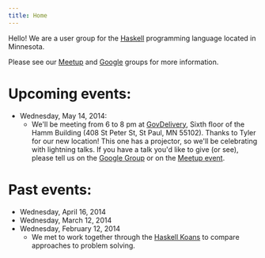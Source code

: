 ```yaml
---
title: Home
---
```


Hello! We are a user group for the [Haskell](http://www.haskell.org/)
programming language located in Minnesota.

Please see our [Meetup](http://www.meetup.com/HaskellMN/) and
[Google](https://groups.google.com/forum/#!forum/haskellmn) groups for
more information.


# Upcoming events:

- Wednesday, May 14, 2014:
    - We'll be meeting from 6 to 8 pm at [GovDelivery](http://www.govdelivery.com/), Sixth floor of the Hamm Building (408 St Peter St, St Paul, MN 55102). Thanks to Tyler for our new location! This one has a projector, so we'll be celebrating with lightning talks. If you have a talk you'd like to give (or see), please tell us on the [Google Group](https://groups.google.com/forum/#!forum/haskellmn) or on the
      [Meetup event](http://www.meetup.com/HaskellMN/events/181725802/).

# Past events:

- Wednesday, April 16, 2014
- Wednesday, March 12, 2014
- Wednesday, February 12, 2014
    - We met to work together through the
      [Haskell Koans](https://github.com/HaskVan/HaskellKoans) to
      compare approaches to problem solving.
